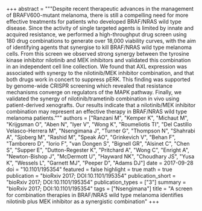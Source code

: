 +++
abstract = """Despite recent therapeutic advances in the management of BRAFV600-mutant melanoma, there is still a compelling need for more effective treatments for patients who developed BRAF/NRAS wild type disease. Since the activity of single targeted agents is limited by innate and acquired resistance, we performed a high-throughput drug screen using 180 drug combinations to generate over 18,000 viability curves, with the aim of identifying agents that synergise to kill BRAF/NRAS wild type melanoma cells. From this screen we observed strong synergy between the tyrosine kinase inhibitor nilotinib and MEK inhibitors and validated this combination in an independent cell line collection. We found that AXL expression was associated with synergy to the nilotinib/MEK inhibitor combination, and that both drugs work in concert to suppress pERK. This finding was supported by genome-wide CRISPR screening which revealed that resistance mechanisms converge on regulators of the MAPK pathway. Finally, we validated the synergy of nilotinib/trametinib combination in vivo using patient-derived xenografts. Our results indicate that a nilotinib/MEK inhibitor combination may represent an effective therapy in BRAF/NRAS wild type melanoma patients."""
authors = ["Ranzani M", "Kemper K", "Michaut M", "Krijgsman O", "Aben N", "Iyer V", "Wong K", "Roumeliotis TI", "Del Castillo Velasco-Herrera M", "Nsengimana J", "Turner G", "Thompson N", "Shahrabi A", "Sjoberg M", "Rashid M", "Speak AO", "Grinkevich V", "Behan F", "Tamborero D", "Iorio F", "van Dongen S", "Bignell GR", "Alsinet C", "Chen S", "Supper E", "Dutton-Regester K", "Pritchard A", "Wong C", "Enright A", "Newton-Bishop J", "McDermott U", "Hayward NK", "Choudhary JS", "Yusa K", "Wessels L", "Garnett MJ", "Peeper D", "Adams DJ"]
date = 2017-09-28
doi = "10.1101/195354"
featured = false
highlight = true
math = true
publication = "bioRxiv 2017; DOI:10.1101/195354"
publication_short = "bioRxiv 2017; DOI:10.1101/195354"
publication_types = ["3"]
summary = "bioRxiv 2017; DOI:10.1101/195354"
tags = ["Nsengimana"]
title = "A screen for combination therapies in BRAF/NRAS wild type melanoma identifies nilotinib plus MEK inhibitor as a synergistic combination"
+++
